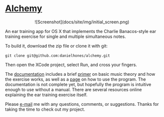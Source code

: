 # [Alchemy](http://www.alchemyeartraining.com)

<center>![Screenshot](docs/site/img/initial_screen.png)</center>

An ear training app for OS X that implements the Charlie Banacos-style ear training exercise for single and multiple
simultaneous notes.

To build it, download the zip file or clone it with git:

```git clone git@github.com:danielhones/alchemy.git```

Then open the XCode project, select Run, and cross your fingers.

The [documentation](http://www.alchemyeartraining.com/help.html) includes a brief
[primer](http://www.alchemyeartraining.com/method.html) on basic music theory and how the exercise works, as well as a
[page](http://www.alchemyeartraining.com/manual.html) on how to use the program.  The documentation is not complete yet,
but hopefully the program is intuitive enough to use without a manual.  There are several resources online explaining
the ear training exercise itself.

Please [e-mail](mailto:support@alchemyeartraining.com) me with any questions, comments, or suggestions.  Thanks for
taking the time to check out my project.
